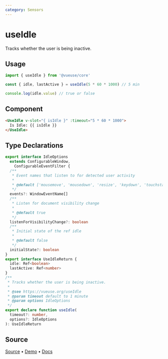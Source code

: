 ```yaml
---
category: Sensors
---
```


# useIdle

Tracks whether the user is being inactive.

## Usage

```js
import { useIdle } from '@vueuse/core'

const { idle, lastActive } = useIdle(5 * 60 * 1000) // 5 min

console.log(idle.value) // true or false
```

## Component
```html
<UseIdle v-slot="{ isIdle }" :timeout="5 * 60 * 1000">
  Is Idle: {{ isIdle }}
</UseIdle>
```

<!--FOOTER_STARTS-->
## Type Declarations

```typescript
export interface IdleOptions
  extends ConfigurableWindow,
    ConfigurableEventFilter {
  /**
   * Event names that listen to for detected user activity
   *
   * @default ['mousemove', 'mousedown', 'resize', 'keydown', 'touchstart', 'wheel']
   */
  events?: WindowEventName[]
  /**
   * Listen for document visibility change
   *
   * @default true
   */
  listenForVisibilityChange?: boolean
  /**
   * Initial state of the ref idle
   *
   * @default false
   */
  initialState?: boolean
}
export interface UseIdleReturn {
  idle: Ref<boolean>
  lastActive: Ref<number>
}
/**
 * Tracks whether the user is being inactive.
 *
 * @see https://vueuse.org/useIdle
 * @param timeout default to 1 minute
 * @param options IdleOptions
 */
export declare function useIdle(
  timeout?: number,
  options?: IdleOptions
): UseIdleReturn
```

## Source

[Source](https://github.com/vueuse/vueuse/blob/main/packages/core/useIdle/index.ts) • [Demo](https://github.com/vueuse/vueuse/blob/main/packages/core/useIdle/demo.vue) • [Docs](https://github.com/vueuse/vueuse/blob/main/packages/core/useIdle/index.md)


<!--FOOTER_ENDS-->
